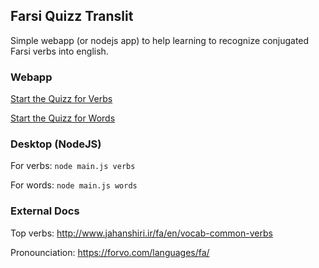 ## Farsi Quizz Translit

Simple webapp (or nodejs app) to help learning to recognize conjugated Farsi verbs into english.


### Webapp

[Start the Quizz for Verbs](http://htmlpreview.github.io/?https://github.com/benji/farsi-quizz-translit/blob/master/verbs.html)

[Start the Quizz for Words](http://htmlpreview.github.io/?https://github.com/benji/farsi-quizz-translit/blob/master/words.html)

### Desktop (NodeJS)

For verbs: 
```node main.js verbs```

For words: 
```node main.js words```

### External Docs

Top verbs: http://www.jahanshiri.ir/fa/en/vocab-common-verbs

Pronounciation: https://forvo.com/languages/fa/
